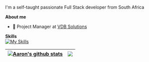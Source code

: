 I'm a self-taught passionate Full Stack developer from South Africa

**About me**

- 💼 Project Manager at [VDB Solutions](https://www.vdbsolutions.co.za/)

**Skills**
<br>
[![My Skills](https://skillicons.dev/icons?i=js,java,css,html,react,aws,firebase,azure)](https://skillicons.dev) 


| <a href="https://github.com/aaronvandenberg/github-readme-stats"><img align="center" src="https://github-readme-stats.vercel.app/api?username=aaronvandenberg&show_icons=true&include_all_commits=true&theme=algolia&hide_border=true" alt="Aaron's github stats" /></a> | <a href="https://github.com/aaronvandenberg/github-readme-stats"><img align="center" src="https://github-readme-stats.vercel.app/api/top-langs/?username=aaronvandenberg&layout=compact&theme=algolia&hide_border=true" /></a> |
| ------------- | ------------- |




